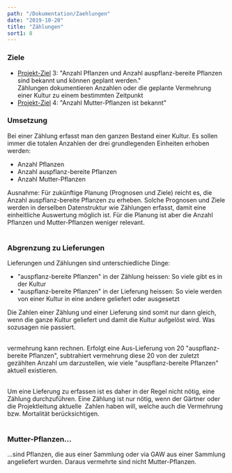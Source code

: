 ```yaml
---
path: "/Dokumentation/Zaehlungen"
date: "2019-10-20"
title: "Zählungen"
sort1: 8
---
```


### Ziele
- [Projekt-Ziel](/Dokumentation/Ziele) 3: "Anzahl Pflanzen und Anzahl auspflanz-bereite Pflanzen sind bekannt und können geplant werden."<br/>
  Zählungen dokumentieren Anzahlen oder die geplante Vermehrung einer Kultur zu einem bestimmten Zeitpunkt
- [Projekt-Ziel](/Dokumentation/Ziele) 4: "Anzahl Mutter-Pflanzen ist bekannt"

### Umsetzung

Bei einer Zählung erfasst man den ganzen Bestand einer Kultur. Es sollen immer die totalen Anzahlen der drei grundlegenden Einheiten erhoben werden:
- Anzahl Pflanzen
- Anzahl auspflanz-bereite Pflanzen
- Anzahl Mutter-Pflanzen

Ausnahme: Für zukünftige Planung (Prognosen und Ziele) reicht es, die Anzahl auspflanz-bereite Pflanzen zu erheben. Solche Prognosen und Ziele werden in derselben Datenstruktur wie Zählungen erfasst, damit eine einheitliche Auswertung möglich ist. Für die Planung ist aber die Anzahl Pflanzen und Mutter-Pflanzen weniger relevant.<br/><br/>

### Abgrenzung zu Lieferungen

Lieferungen und Zählungen sind unterschiedliche Dinge:

- "auspflanz-bereite Pflanzen" in der Zählung heissen: So viele gibt es in der Kultur
- "auspflanz-bereite Pflanzen" in der Lieferung heissen: So viele werden von einer Kultur in eine andere geliefert oder ausgesetzt

Die Zahlen einer Zählung und einer Lieferung sind somit nur dann gleich, wenn die ganze Kultur geliefert und damit die Kultur aufgelöst wird. Was sozusagen nie passiert.<br/><br/>

vermehrung kann rechnen. Erfolgt eine Aus-Lieferung von 20 "auspflanz-bereite Pflanzen", subtrahiert vermehrung diese 20 von der zuletzt gezählten Anzahl um darzustellen, wie viele "auspflanz-bereite Pflanzen" aktuell existieren.<br/><br/>

Um eine Lieferung zu erfassen ist es daher in der Regel nicht nötig, eine Zählung durchzuführen. Eine Zählung ist nur nötig, wenn der Gärtner oder die Projektleitung aktuelle  Zahlen haben will, welche auch die Vermehrung bzw. Mortalität berücksichtigen.<br/><br/>

### Mutter-Pflanzen...
...sind Pflanzen, die aus einer Sammlung oder via GAW aus einer Sammlung angeliefert wurden. Daraus vermehrte sind nicht Mutter-Pflanzen.